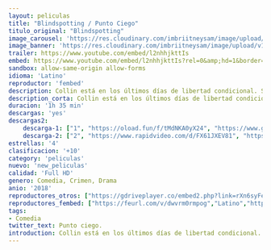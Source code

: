```yaml
---
layout: peliculas
title: "Blindspotting / Punto Ciego"
titulo_original: "Blindspotting"
image_carousel: 'https://res.cloudinary.com/imbriitneysam/image/upload/v1542147816/punto-poster-min.jpg'
image_banner: 'https://res.cloudinary.com/imbriitneysam/image/upload/v1542147816/punto-banner-min.jpg'
trailer: https://www.youtube.com/embed/l2nhhjkttIs
embed: https://www.youtube.com/embed/l2nhhjkttIs?rel=0&amp;hd=1&border=0&wmode=opaque&enablejsapi=1&modestbranding=1&controls=1&showinfo=1
sandbox: allow-same-origin allow-forms
idioma: 'Latino'
reproductor: 'fembed'
description: Collin está en los últimos días de libertad condicional. Siempre a su lado está su mejor amigo, Miles, que tiene un don para buscar problemas. Cuando la oportunidad de Collin de empezar de cero se ve interrumpida por un toque de queda que pierde, su amistad con Miles será puesta a prueba.
description_corta: Collin está en los últimos días de libertad condicional. Siempre a su lado está su mejor amigo, Miles, que tiene un don para buscar problemas. Cuando la oportunidad de Collin de empezar de cero se ve interrumpida por un toque de queda que...
duracion: '1h 35 min'
descargas: 'yes'
descargas2:
    descarga-1: ["1", "https://oload.fun/f/tMdNKA0yX24", "https://www.google.com/s2/favicons?domain=openload.co","OpenLoad","https://res.cloudinary.com/imbriitneysam/image/upload/v1541473684/mexico.png", "Latino", "Full HD"]
    descarga-2: ["2", "https://www.rapidvideo.com/d/FX61JXEV81", "https://www.google.com/s2/favicons?domain=www.rapidvideo.com","RapidVideo","https://res.cloudinary.com/imbriitneysam/image/upload/v1541473684/mexico.png", "Latino", "Full HD"]
estrellas: '4'
clasificacion: '+10'
category: 'peliculas'
nuevo: 'new_peliculas'
calidad: 'Full HD'
genero: Comedia, Crimen, Drama
anio: '2018'
reproductores_otros: ["https://gdriveplayer.co/embed2.php?link=rXn6syFeM148KyxgsFvKUgJ%252BBRQjy36hZ94x4Kaih338PAbvOZmH7msB4CkQwfnoxQRQK5WrrbqpKkTBqxHzi2V2RFC0sYw56QpKpFb3sVx970Wkki%252B%252FSfpe%252BFZZW%252BTnPCtjLVRFJUSoMQcsmHoOTZxIrZ0L6CcNNKw9NgJQjrL%252Bf2ECSL%252FDpHd%252BbO%252BJc1MCBCO3h0kPrOCzbifd2gijA1cltFV7mKy4FS7VeFr%252FDLRAHUunlhdeE4GnC9qVLQWjtxtOxVH3eR9b3Y%252FvH%252BGTZU36FK%252FOHZz%252BTL1xBOL9sp1Kc4alcb21PYIScB7Lvbfgv33iJp3LJfaDsV%252FrZg0Ef4fSeyrciY%252BefnERqpfA%252FIBw%253D%253D","Latino","https://gdriveplayer.co/embed2.php?link=aVnkafXKR%252BSdaGrrBK0dLQl74OIc2Ge9qKrwHWt41gZ7LJRc5XGDCrKZlSsmfg%252FNLeH%252FF%252BnFyTCNfoWUS5Ygo%252B7fFkfo0DqIj2hM8uZXvHg5LyJxBM7MtzXKLqcXBLrABI0ecJbAzegTWlbyQK4H0%252FPnUfMl%252BPKFdqAQRuatJaxE%252FYTsjYNh%252FS8FPhZe6R9qrHy7ofbwGs1VXOIjnY3TNw","Latino","https://movcloud.net/embed/ih-UVeouzOi3","Latino"]
reproductores_fembed: ["https://feurl.com/v/dwvrm0rmpog","Latino","https://feurl.com/v/r8126sep2q2657r","Latino","https://feurl.com/v/p6vg7w2zkxv","Latino"]
tags:
- Comedia
twitter_text: Punto ciego.
introduction: Collin está en los últimos días de libertad condicional. Siempre a su lado está su mejor amigo, Miles, que tiene un don para buscar problemas. Cuando la oportunidad de Collin de empezar de cero se ve interrumpida por un toque de queda que...
---
```



 







